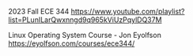 2023 Fall ECE 344
https://www.youtube.com/playlist?list=PLunILarQwxnngd9q965kViUzPqylDQ37M

Linux Operating System Course - Jon Eyolfson
https://eyolfson.com/courses/ece344/

